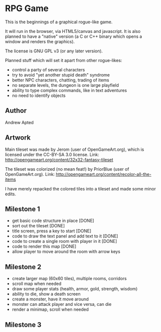 
RPG Game
========

This is the beginnings of a graphical rogue-like game.

It will run in the browser, via HTML5/canvas and javascript.
It is also planned to have a "native" version (a C or C++ binary which
opens a window and renders the graphics).

The license is GNU GPL v3 (or any later version).

Planned stuff which will set it apart from other rogue-likes:

*  control a party of several characters
*  try to avoid "yet another stupid death" syndrome
*  better NPC characters, chatting, trading of items
*  no separate levels, the dungeon is one large playfield
*  ability to type complex commands, like in text adventures
*  no need to identify objects


Author
------

Andrew Apted


Artwork
-------

Main tileset was made by Jerom (user of OpenGameArt.org), which is licensed
under the CC-BY-SA 3.0 license.
Link: http://opengameart.org/content/32x32-fantasy-tileset

The tileset was colorized (no mean feat!) by PriorBlue (user of OpenGameArt.org).
Link: http://opengameart.org/content/recolor-all-the-items

I have merely repacked the colored tiles into a tileset and made some
minor edits.


Milestone 1
-----------

*  get basic code structure in place [DONE]
*  sort out the tileset [DONE]
*  title screen, press a key to start [DONE]
*  code to draw the text panel and add text to it [DONE]
*  code to create a single room with player in it [DONE]
*  code to render this map [DONE]
*  allow player to move around the room with arrow keys


Milestone 2
-----------

*  create larger map (60x60 tiles), multiple rooms, corridors
*  scroll map when needed
*  draw some player stats (health, armor, gold, strength, wisdom)
*  ability to die, show a death screen
*  create a monster, have it move around
*  monster can attack player and vice versa, can die
*  render a minimap, scroll when needed


Milestone 3
-----------


